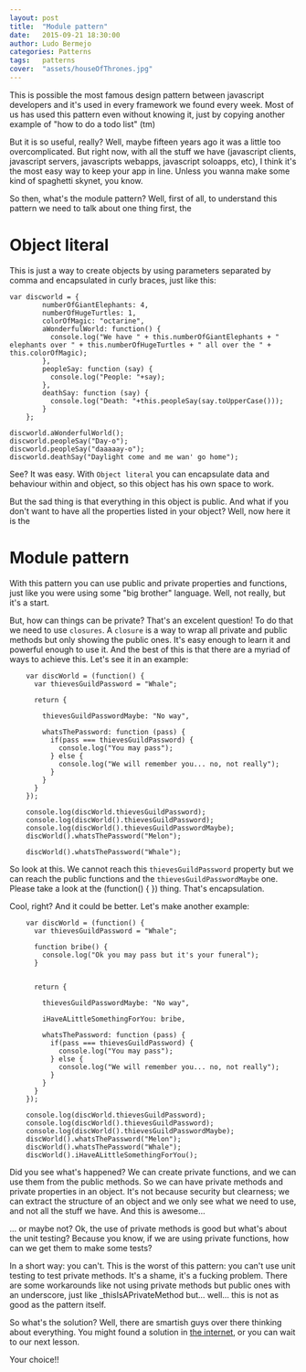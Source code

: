 ```yaml
---
layout: post
title:  "Module pattern"
date:   2015-09-21 18:30:00
author: Ludo Bermejo
categories: Patterns 
tags:	patterns 
cover:  "assets/houseOfThrones.jpg"
---
```


This is possible the most famous design pattern between javascript developers and it's used in every framework we found every week. Most of us has used this pattern even without knowing it, just by copying another example of "how to do a todo list" (tm)

But it is so useful, really? Well, maybe fifteen years ago it was a little too overcomplicated. But right now, with all the stuff we have (javascript clients, javascript servers, javascripts webapps, javascript soloapps, etc), I think it's the most easy way to keep your app in line. Unless you wanna make some kind of spaghetti skynet, you know.
   
So then, what's the module pattern? Well, first of all, to understand this pattern we need to talk about one thing first, the
 
 # Object literal
 
 This is just a way to create objects by using parameters separated by comma and encapsulated in curly braces, just like this:
 
    var discworld = {
            numberOfGiantElephants: 4,
            numberOfHugeTurtles: 1,
            colorOfMagic: "octarine",
            aWonderfulWorld: function() {
              console.log("We have " + this.numberOfGiantElephants + " elephants over " + this.numberOfHugeTurtles + " all over the " + this.colorOfMagic);
            },
            peopleSay: function (say) {
              console.log("People: "+say);
            },
            deathSay: function (say) {
              console.log("Death: "+this.peopleSay(say.toUpperCase()));
            }
        };
      
    discworld.aWonderfulWorld();  
    discworld.peopleSay("Day-o");  
    discworld.peopleSay("daaaaay-o");
    discworld.deathSay("Daylight come and me wan' go home");
    
See? It was easy. With `Object literal` you can encapsulate data and behaviour within and object, so this object has his own space to work.
      
But the sad thing is that everything in this object is public. And what if you don't want to have all the properties listed in your object? Well, now here it is the
      
# Module pattern
      
With this pattern you can use public and private properties and functions, just like you were using some "big brother" language. Well, not really, but it's a start.
      
But, how can things can be private? That's an excelent question! To do that we need to use `closures`. A `closure` is a way to wrap all private and public methods but only showing the public ones. It's easy enough to learn it and powerful enough to use it. And the best of this is that there are a myriad of ways to achieve this. Let's see it in an example:
        
        var discWorld = (function() {
          var thievesGuildPassword = "Whale";
          
          return {
          
            thievesGuildPasswordMaybe: "No way",
            
            whatsThePassword: function (pass) {
              if(pass === thievesGuildPassword) {
                console.log("You may pass");
              } else {
                console.log("We will remember you... no, not really");
              }
            }
          }
        });
        
        console.log(discWorld.thievesGuildPassword);
        console.log(discWorld().thievesGuildPassword);
        console.log(discWorld().thievesGuildPasswordMaybe);
        discWorld().whatsThePassword("Melon");
                        
        discWorld().whatsThePassword("Whale");

So look at this. We cannot reach this `thievesGuildPassword` property but we can reach the public functions and the `thievesGuildPasswordMaybe` one. Please take a look at the (function() { }) thing. That's encapsulation.

Cool, right? And it could be better. Let's make another example:

        var discWorld = (function() {
          var thievesGuildPassword = "Whale";
          
          function bribe() {
            console.log("Ok you may pass but it's your funeral");
          }

          
          return {
          
            thievesGuildPasswordMaybe: "No way",

            iHaveALittleSomethingForYou: bribe,
            
            whatsThePassword: function (pass) {
              if(pass === thievesGuildPassword) {
                console.log("You may pass");
              } else {
                console.log("We will remember you... no, not really");
              }
            }
          }
        });
        
        console.log(discWorld.thievesGuildPassword);
        console.log(discWorld().thievesGuildPassword);
        console.log(discWorld().thievesGuildPasswordMaybe);
        discWorld().whatsThePassword("Melon");
        discWorld().whatsThePassword("Whale");
        discWorld().iHaveALittleSomethingForYou();
  
         
Did you see what's happened? We can create private functions, and we can use them from the public methods. So we can have private methods and private properties in an object. It's not because security but clearness; we can extract the structure of an object and we only see what we need to use, and not all the stuff we have. And this is awesome...

... or maybe not? Ok, the use of private methods is good but what's about the unit testing? Because you know, if we are using private functions, how can we get them to make some tests?
 
 In a short way: you can't. This is the worst of this pattern: you can't use unit testing to test private methods. It's a shame, it's a fucking problem. There are some workarounds like not using private methods but public ones with an underscore, just like _thisIsAPrivateMethod but... well... this is not as good as the pattern itself.
  
So what's the solution? Well, there are smartish guys over there thinking about everything. You might found a solution in [the internet](https://www.youtube.com/watch?v=iDbyYGrswtg), or you can wait to our next lesson.

Your choice!!
          

         